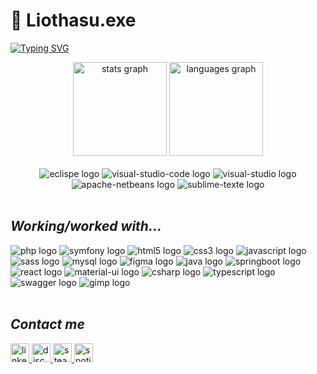 # 🐉 Liothasu.exe

[![Typing SVG](https://readme-typing-svg.demolab.com?font=Fira+Code&size=18&duration=3000&pause=1000&background=FFFFFF00&random=false&width=435&lines=Dev.+Full+Stack;RathaCode's+CEO)](https://git.io/typing-svg)

<div align="center">
  <img src="https://github-readme-stats.vercel.app/api?username=Liothasu&hide_title=false&hide_rank=false&show_icons=true&include_all_commits=true&count_private=true&disable_animations=false&theme=dracula&locale=en&hide_border=false&order=1&custom_title=Liothasu's%20GitHub%20Stats" height="150" alt="stats graph"  />
  <img src="https://github-readme-stats.vercel.app/api/top-langs?username=Liothasu&locale=en&hide_title=false&layout=compact&card_width=320&langs_count=5&theme=dracula&hide_border=false&order=2" height="150" alt="languages graph"  />
</div>

<br>

<div align="center">
  <img src="https://img.shields.io/badge/Eclipse-2C2255?style=for-the-badge&logo=eclipse&logoColor=white" alt="eclispe logo"  />
  <img src="https://img.shields.io/badge/VSCode-0078D4?style=for-the-badge&logo=visual%20studio%20code&logoColor=white" alt="visual-studio-code logo"  />
  <img src="https://img.shields.io/badge/Visual_Studio-5C2D91?style=for-the-badge&logo=visual%20studio&logoColor=white" alt="visual-studio logo"  />
  <img src="https://img.shields.io/badge/apache%20netbeans-1B6AC6?style=for-the-badge&logo=apache%20netbeans%20IDE&logoColor=white" alt="apache-netbeans logo"  />
  <img src="https://img.shields.io/badge/sublime_text-%23575757.svg?&style=for-the-badge&logo=sublime-text&logoColor=important" alt="sublime-texte logo"  />
</div>

<br>

## *Working/worked with...*

<div>
  <img src="https://img.shields.io/badge/PHP-777BB4?style=for-the-badge&logo=php&logoColor=white" alt="php logo"  />
  <img src="https://img.shields.io/badge/Symfony-000000?style=for-the-badge&logo=Symfony&logoColor=white" alt="symfony logo"  />
  <img src="https://img.shields.io/badge/HTML5-E34F26?style=for-the-badge&logo=html5&logoColor=white" alt="html5 logo"  />
  <img src="https://img.shields.io/badge/CSS3-1572B6?style=for-the-badge&logo=css3&logoColor=white" alt="css3 logo"  />
  <img src="https://img.shields.io/badge/JavaScript-323330?style=for-the-badge&logo=javascript&logoColor=F7DF1E" alt="javascript logo"  />
  <img src="https://img.shields.io/badge/Sass-CC6699?style=for-the-badge&logo=sass&logoColor=white" alt="sass logo"  />
  <img src="https://img.shields.io/badge/MySQL-005C84?style=for-the-badge&logo=mysql&logoColor=white" alt="mysql logo"  />
  <img src="https://img.shields.io/badge/Figma-F24E1E?style=for-the-badge&logo=figma&logoColor=white" alt="figma logo"  />
  <img src="https://img.shields.io/badge/Java-ED8B00?style=for-the-badge&logo=openjdk&logoColor=white" alt="java logo"  />
  <img src="https://img.shields.io/badge/Spring_Boot-F2F4F9?style=for-the-badge&logo=spring-boot" alt="springboot logo"  />
  <img src="https://img.shields.io/badge/React-20232A?style=for-the-badge&logo=react&logoColor=61DAFB" alt="react logo"  />
  <img src="https://img.shields.io/badge/Material%20UI-007FFF?style=for-the-badge&logo=mui&logoColor=white" alt="material-ui logo"  />
  <img src="https://img.shields.io/badge/C%23-239120?style=for-the-badge&logo=csharp&logoColor=white" alt="csharp logo"  />
  <img src="https://img.shields.io/badge/TypeScript-007ACC?style=for-the-badge&logo=typescript&logoColor=white" alt="typescript logo"  />
  <img src="https://img.shields.io/badge/Swagger-85EA2D?style=for-the-badge&logo=Swagger&logoColor=white" alt="swagger logo"  />
  <img src="https://img.shields.io/badge/gimp-5C5543?style=for-the-badge&logo=gimp&logoColor=white" alt="gimp logo"  />
</div>

<br>

## *Contact me*


<div>
  <a href="https://www.linkedin.com/in/donia-sayedi/" target="_blank">
    <img src="https://img.shields.io/static/v1?message=LinkedIn&logo=linkedin&label=&color=0077B5&logoColor=white&labelColor=&style=for-the-badge" height="30" alt="linkedin logo"  />
  </a>
  <a href="https://discord.gg/VqkEyUG2XJ" target="_blank">
    <img src="https://img.shields.io/static/v1?message=Discord&logo=discord&label=&color=7289DA&logoColor=white&labelColor=&style=for-the-badge" height="30" alt="discord logo"  />
  </a>
  <a href="https://steamcommunity.com/id/liothasu/" target="_blank">
    <img src="https://img.shields.io/badge/Steam-000000?style=for-the-badge&logo=steam&logoColor=white" height="30" alt="steam logo"  />
  </a>
  <a href="https://open.spotify.com/user/31fbq5rjumhfwmviboqwdnoqow4m?si=5ae40cf922924850" target="_blank">
    <img src="https://img.shields.io/badge/Spotify-1ED760?&style=for-the-badge&logo=spotify&logoColor=white" height="30" alt="spotify logo"  />
  </a>
</div>
